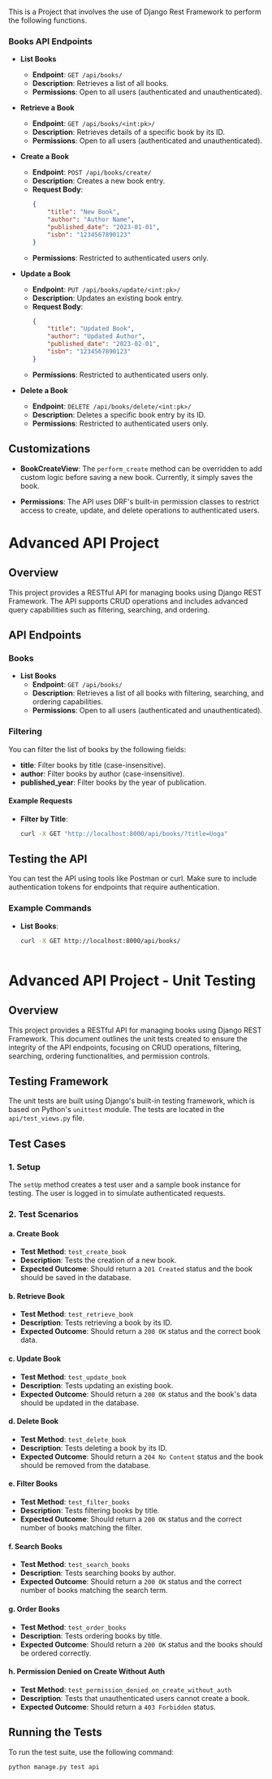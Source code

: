 This is a Project that involves the use of Django Rest Framework to perform the following functions.

### Books API Endpoints

- **List Books**
  - **Endpoint**: `GET /api/books/`
  - **Description**: Retrieves a list of all books.
  - **Permissions**: Open to all users (authenticated and unauthenticated).

- **Retrieve a Book**
  - **Endpoint**: `GET /api/books/<int:pk>/`
  - **Description**: Retrieves details of a specific book by its ID.
  - **Permissions**: Open to all users (authenticated and unauthenticated).

- **Create a Book**
  - **Endpoint**: `POST /api/books/create/`
  - **Description**: Creates a new book entry.
  - **Request Body**:
    ```json
    {
        "title": "New Book",
        "author": "Author Name",
        "published_date": "2023-01-01",
        "isbn": "1234567890123"
    }
    ```
  - **Permissions**: Restricted to authenticated users only.

- **Update a Book**
  - **Endpoint**: `PUT /api/books/update/<int:pk>/`
  - **Description**: Updates an existing book entry.
  - **Request Body**:
    ```json
    {
        "title": "Updated Book",
        "author": "Updated Author",
        "published_date": "2023-02-01",
        "isbn": "1234567890123"
    }
    ```
  - **Permissions**: Restricted to authenticated users only.

- **Delete a Book**
  - **Endpoint**: `DELETE /api/books/delete/<int:pk>/`
  - **Description**: Deletes a specific book entry by its ID.
  - **Permissions**: Restricted to authenticated users only.

## Customizations

- **BookCreateView**: The `perform_create` method can be overridden to add custom logic before saving a new book. Currently, it simply saves the book.
  
- **Permissions**: The API uses DRF's built-in permission classes to restrict access to create, update, and delete operations to authenticated users.

# Advanced API Project

## Overview

This project provides a RESTful API for managing books using Django REST Framework. The API supports CRUD operations and includes advanced query capabilities such as filtering, searching, and ordering.

## API Endpoints

### Books

- **List Books**
  - **Endpoint**: `GET /api/books/`
  - **Description**: Retrieves a list of all books with filtering, searching, and ordering capabilities.
  - **Permissions**: Open to all users (authenticated and unauthenticated).

### Filtering

You can filter the list of books by the following fields:

- **title**: Filter books by title (case-insensitive).
- **author**: Filter books by author (case-insensitive).
- **published_year**: Filter books by the year of publication.

#### Example Requests

- **Filter by Title**:
  ```bash
  curl -X GET "http://localhost:8000/api/books/?title=Uoga"

## Testing the API

You can test the API using tools like Postman or curl. Make sure to include authentication tokens for endpoints that require authentication. 

### Example Commands

- **List Books**:
  ```bash
  curl -X GET http://localhost:8000/api/books/



# Advanced API Project - Unit Testing

## Overview

This project provides a RESTful API for managing books using Django REST Framework. This document outlines the unit tests created to ensure the integrity of the API endpoints, focusing on CRUD operations, filtering, searching, ordering functionalities, and permission controls.

## Testing Framework

The unit tests are built using Django's built-in testing framework, which is based on Python's `unittest` module. The tests are located in the `api/test_views.py` file.

## Test Cases

### 1. Setup

The `setUp` method creates a test user and a sample book instance for testing. The user is logged in to simulate authenticated requests.

### 2. Test Scenarios

#### a. Create Book

- **Test Method**: `test_create_book`
- **Description**: Tests the creation of a new book.
- **Expected Outcome**: Should return a `201 Created` status and the book should be saved in the database.

#### b. Retrieve Book

- **Test Method**: `test_retrieve_book`
- **Description**: Tests retrieving a book by its ID.
- **Expected Outcome**: Should return a `200 OK` status and the correct book data.

#### c. Update Book

- **Test Method**: `test_update_book`
- **Description**: Tests updating an existing book.
- **Expected Outcome**: Should return a `200 OK` status and the book's data should be updated in the database.

#### d. Delete Book

- **Test Method**: `test_delete_book`
- **Description**: Tests deleting a book by its ID.
- **Expected Outcome**: Should return a `204 No Content` status and the book should be removed from the database.

#### e. Filter Books

- **Test Method**: `test_filter_books`
- **Description**: Tests filtering books by title.
- **Expected Outcome**: Should return a `200 OK` status and the correct number of books matching the filter.

#### f. Search Books

- **Test Method**: `test_search_books`
- **Description**: Tests searching books by author.
- **Expected Outcome**: Should return a `200 OK` status and the correct number of books matching the search term.

#### g. Order Books

- **Test Method**: `test_order_books`
- **Description**: Tests ordering books by title.
- **Expected Outcome**: Should return a `200 OK` status and the books should be ordered correctly.

#### h. Permission Denied on Create Without Auth

- **Test Method**: `test_permission_denied_on_create_without_auth`
- **Description**: Tests that unauthenticated users cannot create a book.
- **Expected Outcome**: Should return a `403 Forbidden` status.

## Running the Tests

To run the test suite, use the following command:

```bash
python manage.py test api